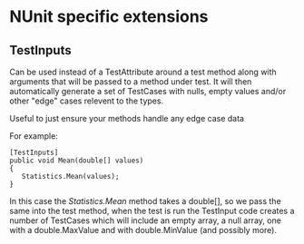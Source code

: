 # NUnit specific extensions

## TestInputs
Can be used instead of a TestAttribute around a test method along with arguments that will be passed 
to a method under test. It will then automatically generate a set of TestCases with nulls, empty values 
and/or other "edge" cases relevent to the types.

Useful to just ensure your methods handle any edge case data

For example:

```
[TestInputs]
public void Mean(double[] values)
{
   Statistics.Mean(values);
}
```

In this case the _Statistics.Mean_ method takes a double[], so we pass the same into the test method,
when the test is run the TestInput code creates a number of TestCases which will include an empty array,
a null array, one with a double.MaxValue and with double.MinValue (and possibly more).
